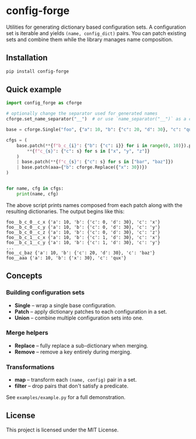 # config-forge

Utilities for generating dictionary based configuration sets. A configuration set is iterable and yields `(name, config_dict)` pairs. You can patch existing sets and combine them while the library manages name composition.

## Installation

```bash
pip install config-forge
```

## Quick example

```python
import config_forge as cforge

# optionally change the separator used for generated names
cforge.set_name_separator("__")  # or use `name_separator("__")` as a context manager

base = cforge.Single("foo", {"a": 10, "b": {"c": 20, "d": 30}, "c": "qux"})

cfgs = (
    base.patch(**{f"b_c_{i}": {"b": {"c": i}} for i in range(0, 10)}).patch(
        **{f"c_{s}": {"c": s} for s in ["x", "y", "z"]}
    )
    | base.patch(**{f"c_{s}": {"c": s} for s in ["bar", "baz"]})
    | base.patch(aaa={"b": cforge.Replace({"x": 30})})
)


for name, cfg in cfgs:
    print(name, cfg)
```

The above script prints names composed from each patch along with the resulting dictionaries. The output begins like this:

```
foo__b_c_0__c_x {'a': 10, 'b': {'c': 0, 'd': 30}, 'c': 'x'}
foo__b_c_0__c_y {'a': 10, 'b': {'c': 0, 'd': 30}, 'c': 'y'}
foo__b_c_0__c_z {'a': 10, 'b': {'c': 0, 'd': 30}, 'c': 'z'}
foo__b_c_1__c_x {'a': 10, 'b': {'c': 1, 'd': 30}, 'c': 'x'}
foo__b_c_1__c_y {'a': 10, 'b': {'c': 1, 'd': 30}, 'c': 'y'}
...
foo__c_baz {'a': 10, 'b': {'c': 20, 'd': 30}, 'c': 'baz'}
foo__aaa {'a': 10, 'b': {'x': 30}, 'c': 'qux'}
```

## Concepts

### Building configuration sets

- **Single** – wrap a single base configuration.
- **Patch** – apply dictionary patches to each configuration in a set.
- **Union** – combine multiple configuration sets into one.

### Merge helpers

- **Replace** – fully replace a sub-dictionary when merging.
- **Remove** – remove a key entirely during merging.

### Transformations

- **map** – transform each `(name, config)` pair in a set.
- **filter** – drop pairs that don't satisfy a predicate.

See `examples/example.py` for a full demonstration.

## License

This project is licensed under the MIT License.
